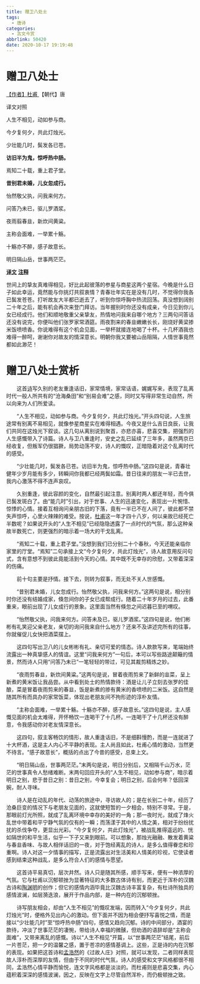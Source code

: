 ```yaml
---
title: 赠卫八处士
tags:
  - 唐诗
categories:
  - 古文今赏
abbrlink: 50420
date: 2020-10-17 19:19:48
---
```


# 赠卫八处士

[【作者】杜甫 ](https://hanyu.baidu.com/s?wd=杜甫)【朝代】唐

译文对照

人生不相见，动如参与商。

今夕复何夕，共此灯烛光。

少壮能几时，鬓发各已苍。

**访旧半为鬼，惊呼热中肠。**

焉知二十载，重上君子堂。

**昔别君未婚，儿女忽成行。**

怡然敬父执，问我来何方。

问答乃未已，驱儿罗酒浆。

夜雨翦春韭，新炊间黄粱。

主称会面难，一举累十觞。

十觞亦不醉，感子故意长。

明日隔山岳，世事两茫茫。

[**译文**](javascript:) [**注释**](javascript:)

世间上的挚友真难得相见，好比此起彼落的参星与商星这两个星宿。今晚是什么日子如此幸运，竟然能与你挑灯共叙衷情？青春壮年实在是没有几时，不觉得你我各已鬓发苍苍。打听故友大半都已逝去了，听到你惊呼胸中热流回荡。真没想到阔别二十年之后，能有机会再次来登门拜访。当年握别时你还没有成亲，今日见到你儿女已经成行。他们和顺地敬重父亲挚友，热情地问我来自哪个地方？三两句问答话还没有说完，你便叫他们张罗家常酒筵。雨夜割来的春韭嫩嫩长长，刚烧好黄梁掺米饭喷喷香。你说难得有这个机会见面，一举杯就接连地喝了十杯。十几杯酒我也难得一醉呵，谢谢你对故友的情深意长。明朝你我又要被山岳阻隔，人情世事竟然都如此渺茫！

# 赠卫八处士赏析

　　这首[诗](https://so.gushiwen.org/shangxi_1111.aspx)写久别的老友重逢话旧，家常情境，家常话语，娓娓写来，表现了乱离时代一般人所共有的“沧海桑田”和“别易会难”之感，同时又写得非常生动自然，所以向来为人们所爱读。　

　　“人生不相见，动如参与商。今夕复何夕，共此灯烛光。”开头四句说，人生旅途常有别离不易相见，就像参星商星实在难得相遇。今夜又是什么吉日良辰，让我们共同在这烛光下叙谈。这几句从离别说到聚首，亦悲亦喜，悲喜交集，把强烈的人生感慨带入了诗篇。诗人与卫八重逢时，安史之乱已延续了三年多，虽然两京已经收复，但叛军仍很猖獗，局势动荡不安，诗人的慨叹，正暗隐着对这个乱离时代的感受。

　　“少壮能几时，鬓发各已苍。访旧半为鬼，惊呼热中肠。”这四句是说，青春壮健年少岁月能有多少，转瞬间你我都已经两鬓如霜。昔日往来的朋友一半已去世，我内心激荡不得不连声哀叹。

　　久别重逢，彼此容颜的变化，自然最引起注意。别离时两人都还年轻，而今俱已鬓发斑白了。由“能几时”引出，对于世事、人生的迅速变化，表现出一片惋惜、惊悸的心情。接着互相询问亲朋古旧的下落，竟有一半已不在人间了，彼此都不禁失声惊呼，心里火辣辣的难受。按说，[杜甫](https://so.gushiwen.org/authorv_515ea88d1858.aspx)这一年才四十八岁，何以亲故已经死亡半数呢？如果说开头的“人生不相见”已经隐隐透露了一点时代的气氛，那么这种亲故半数死亡，则更强烈的暗示着一场大的干戈乱离。

　　“焉知二十载，重上君子堂。”没想到我们已分别二十个春秋，今天还能亲临你家里的厅堂。“焉知”二句承接上文“今夕复何夕，共此灯烛光”，诗人故意用反问句式，含有意想不到彼此竟能活到今天的心情。其中既不无幸存的欣慰，又带着深深的伤痛。

　　前十句主要是抒情。接下去，则转为叙事，而无处不关人世感慨。

　　“昔别君未婚，儿女忽成行。怡然敬父执，问我来何方。”这两句是说，相分别时你还没有结婚成家，倏忽间你的子女已成帮成行。随着二十年岁月的过去，此番重来，眼前出现了儿女成行的景象。这里面当然有倏忽之间迟暮已至的喟叹。

　　“怡然敬父执，问我来何方。问答未及已，驱儿罗酒浆。”这四句是说，他们彬彬有礼笑迎父亲老友，亲切的询问我来自什么地方？还来不及讲述完所有的往事，你就催促儿女快把酒菜摆上。

　　这四句写出卫八的儿女彬彬有礼、亲切可爱的情态。诗人款款写来，笔端始终流露出一种真挚感人的情谊。这里“问我来何方”一句后，本可以写些路途颠簸的情景，然而诗人只用“问答乃未已”一笔轻轻的带过，可见其裁剪精炼之妙。

　　“夜雨剪春韭，新炊间黄粱。”这两句是说，冒着夜雨剪来了新鲜的韭菜，呈上新煮的黄米饭让我品尝。从中看到处士的热情款待：酒是让儿子立刻去张罗的佳酿，菜是冒着夜雨剪来的春韭，饭是新煮的掺有黄米的香喷喷的二米饭。这自然是随其所有而具办的家常饭菜，体现出老朋友间不拘形迹的淳朴友情。

　　“主称会面难，一举累十觞。十觞亦不醉，感子故意长。”这四句是说，主人感慨见面的机会太难得，开怀畅饮一连喝干了十几杯。一连喝干了十几杯还没有醉意，令我感动你对老友情深意长。

　　这四句，叙主客畅饮的情形，故人重逢话旧，不是细斟慢酌，而是一连就进了十大杯酒，这是主人内心不平静的表现。主人尚且如此，杜甫心情的激动，当然更不待言。“感子故意长”，概括的点出了今昔的感受，总束上文。

　　“明日隔山岳，世事两茫茫。”末两句是说，明日分别后，又相隔千山万水，茫茫的世事真令人愁绪难断。末两句回应开头的“人生不相见，动如参与商”，暗示着明日之别，悲于昔日之别：昔日之别，今幸复会；明日之别，后会何年？低回深婉，耐人寻味。

　　诗人是在动乱的年代、动荡的旅途中，寻访故人的；是在长别二十年，经历了沧桑巨变的情况下与老朋友见面的，这就使短暂的一夕相会，特别不寻常。于是，那眼前灯光所照，就成了乱离环境中幸存的美好的一角；那一夜时光，就成了烽火乱世中带着和平宁静气氛的仅有的一瞬；而荡漾于其中的人情之美，相对于纷纷扰扰的杀伐争夺，更显出光彩。“今夕复何夕，共此灯烛光”，被战乱推得遥远的、恍如隔世的和平生活，似乎一下子又来到眼前。可以想象，那烛光融融、散发着黄粱与春韭香味、与故人相伴话旧的一夜，对于饱经离乱的诗人，是多么值得眷恋和珍重啊。诗人对这一夕情事的描写，正是流露出对生活美和人情美的珍视，它使读者感到结束这种战乱，是多么符合人们的感情与愿望。

　　这首诗平易真切，层次井然。诗人只是随其所感，顺手写来，便有一种浓厚的气氛。它与杜甫以沉郁顿挫为显著特征的大多数古体诗有别，而更近于浑朴的汉魏古诗和[陶渊明](https://so.gushiwen.org/authorv_07d17f8539d7.aspx)的创作；但它的感情内涵毕竟比汉魏古诗丰富复杂，有杜诗所独具的感情波澜，如层漪迭浪，展开于作品内部，是一种内在的沉郁顿挫。

　　诗写朋友相会，却由“人生不相见”的慨叹发端，因而转入“今夕复何夕，共此灯烛光”时，便格外见出内心的激动。但下面并不因为相会便抒写喜悦之情，而是接以“少壮能几时”至“惊呼热中肠”四句，感情又趋向沉郁。诗的中间部分，酒宴的款待，冲淡了世事茫茫的凄惋，带给诗人幸福的微醺，但劝酒的语辞却是“主称会面难”，又带来离乱的感慨。诗以“人生不相见”开篇，以“世事两茫茫”结尾，前后一片苍茫，把一夕的温馨之感，置于苍凉的感情基调上。这些，正是诗的内在沉郁的表现。如果把这首诗和[孟浩然](https://so.gushiwen.org/authorv_3811e4e1f460.aspx)的《过故人庄》对照，就可以发现，二者同样表现故人淳朴而深厚的友情，但由于不同的时代气氛，诗人的感受和文字风格都很不相同，孟浩然心情平静而愉悦，连文字风格都是淡淡的。而杜甫则是悲喜交集，内心蕴积着深深的感情波澜，因之，反映在文字上尽管自然浑朴，而仍极顿挫之致。